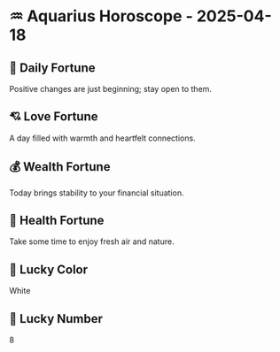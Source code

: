 # ♒ Aquarius Horoscope - 2025-04-18

## 🎯 Daily Fortune

Positive changes are just beginning; stay open to them.

## 💘 Love Fortune

A day filled with warmth and heartfelt connections.

## 💰 Wealth Fortune

Today brings stability to your financial situation.

## 🌱 Health Fortune

Take some time to enjoy fresh air and nature.

## 🎨 Lucky Color

White

## 🔢 Lucky Number

8
